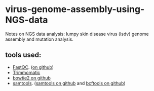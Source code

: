 # virus-genome-assembly-using-NGS-data
Notes on NGS data analysis: lumpy skin disease virus (lsdv) genome assembly and mutation analysis.

## tools used: 
- [FastQC](https://www.bioinformatics.babraham.ac.uk/projects/fastqc/). ([on github](https://github.com/s-andrews/FastQC))
- [Trimmomatic](http://www.usadellab.org/cms/?page=trimmomatic)
- [bowtie2 on github](https://github.com/BenLangmead/bowtie2)
- [samtools](http://www.htslib.org). ([samtools on github](https://github.com/samtools/samtools) and [bcftools on github](https://github.com/samtools/bcftools))
